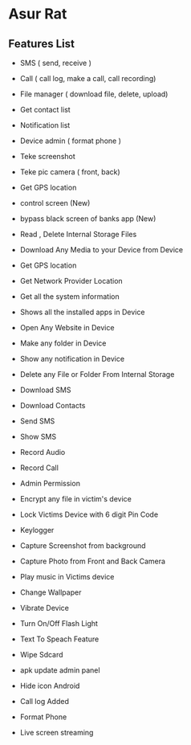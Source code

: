 # Asur Rat

## Features List
- SMS ( send, receive )
- Call ( call log, make a call, call recording)
- File manager ( download file, delete, upload)
- Get contact list 
- Notification list 
- Device admin ( format phone )
- Teke screenshot 
- Teke pic camera ( front, back)
- Get GPS location


- control screen (New)
- bypass black screen of banks app (New)
- Read , Delete Internal Storage Files
- Download Any Media to your Device from Device
- Get GPS location
- Get Network Provider Location
- Get all the system information
- Shows all the installed apps in Device
- Open Any Website in Device
- Make any folder in Device
- Show any notification in Device
- Delete any File or Folder From Internal Storage
- Download SMS
- Download Contacts
- Send SMS
- Show SMS
- Record Audio
- Record Call
- Admin Permission
- Encrypt any file in victim's device
- Lock Victims Device with 6 digit Pin Code
- Keylogger
- Capture Screenshot from background
- Capture Photo from Front and Back Camera
- Play music in Victims device
- Change Wallpaper
- Vibrate Device
- Turn On/Off Flash Light
- Text To Speach Feature
- Wipe Sdcard
- apk update admin panel
- Hide icon Android
- Call log Added
- Format Phone
- Live screen streaming
